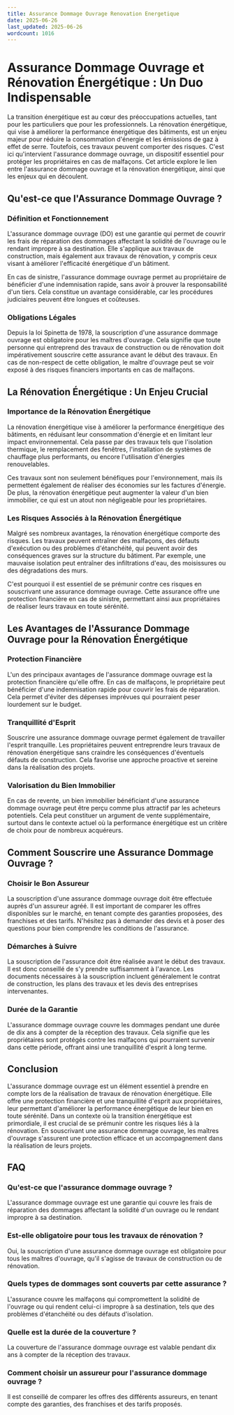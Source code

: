 ```yaml
---
title: Assurance Dommage Ouvrage Renovation Energetique
date: 2025-06-26
last_updated: 2025-06-26
wordcount: 1016
---
```


# Assurance Dommage Ouvrage et Rénovation Énergétique : Un Duo Indispensable

La transition énergétique est au cœur des préoccupations actuelles, tant pour les particuliers que pour les professionnels. La rénovation énergétique, qui vise à améliorer la performance énergétique des bâtiments, est un enjeu majeur pour réduire la consommation d'énergie et les émissions de gaz à effet de serre. Toutefois, ces travaux peuvent comporter des risques. C'est ici qu'intervient l'assurance dommage ouvrage, un dispositif essentiel pour protéger les propriétaires en cas de malfaçons. Cet article explore le lien entre l'assurance dommage ouvrage et la rénovation énergétique, ainsi que les enjeux qui en découlent.

## Qu'est-ce que l'Assurance Dommage Ouvrage ?

### Définition et Fonctionnement

L'assurance dommage ouvrage (DO) est une garantie qui permet de couvrir les frais de réparation des dommages affectant la solidité de l'ouvrage ou le rendant impropre à sa destination. Elle s'applique aux travaux de construction, mais également aux travaux de rénovation, y compris ceux visant à améliorer l'efficacité énergétique d'un bâtiment.

En cas de sinistre, l'assurance dommage ouvrage permet au propriétaire de bénéficier d'une indemnisation rapide, sans avoir à prouver la responsabilité d'un tiers. Cela constitue un avantage considérable, car les procédures judiciaires peuvent être longues et coûteuses.

### Obligations Légales

Depuis la loi Spinetta de 1978, la souscription d'une assurance dommage ouvrage est obligatoire pour les maîtres d'ouvrage. Cela signifie que toute personne qui entreprend des travaux de construction ou de rénovation doit impérativement souscrire cette assurance avant le début des travaux. En cas de non-respect de cette obligation, le maître d'ouvrage peut se voir exposé à des risques financiers importants en cas de malfaçons.

## La Rénovation Énergétique : Un Enjeu Crucial

### Importance de la Rénovation Énergétique

La rénovation énergétique vise à améliorer la performance énergétique des bâtiments, en réduisant leur consommation d'énergie et en limitant leur impact environnemental. Cela passe par des travaux tels que l'isolation thermique, le remplacement des fenêtres, l'installation de systèmes de chauffage plus performants, ou encore l'utilisation d'énergies renouvelables.

Ces travaux sont non seulement bénéfiques pour l'environnement, mais ils permettent également de réaliser des économies sur les factures d'énergie. De plus, la rénovation énergétique peut augmenter la valeur d'un bien immobilier, ce qui est un atout non négligeable pour les propriétaires.

### Les Risques Associés à la Rénovation Énergétique

Malgré ses nombreux avantages, la rénovation énergétique comporte des risques. Les travaux peuvent entraîner des malfaçons, des défauts d'exécution ou des problèmes d'étanchéité, qui peuvent avoir des conséquences graves sur la structure du bâtiment. Par exemple, une mauvaise isolation peut entraîner des infiltrations d'eau, des moisissures ou des dégradations des murs.

C'est pourquoi il est essentiel de se prémunir contre ces risques en souscrivant une assurance dommage ouvrage. Cette assurance offre une protection financière en cas de sinistre, permettant ainsi aux propriétaires de réaliser leurs travaux en toute sérénité.

## Les Avantages de l'Assurance Dommage Ouvrage pour la Rénovation Énergétique

### Protection Financière

L'un des principaux avantages de l'assurance dommage ouvrage est la protection financière qu'elle offre. En cas de malfaçons, le propriétaire peut bénéficier d'une indemnisation rapide pour couvrir les frais de réparation. Cela permet d'éviter des dépenses imprévues qui pourraient peser lourdement sur le budget.

### Tranquillité d'Esprit

Souscrire une assurance dommage ouvrage permet également de travailler l'esprit tranquille. Les propriétaires peuvent entreprendre leurs travaux de rénovation énergétique sans craindre les conséquences d'éventuels défauts de construction. Cela favorise une approche proactive et sereine dans la réalisation des projets.

### Valorisation du Bien Immobilier

En cas de revente, un bien immobilier bénéficiant d'une assurance dommage ouvrage peut être perçu comme plus attractif par les acheteurs potentiels. Cela peut constituer un argument de vente supplémentaire, surtout dans le contexte actuel où la performance énergétique est un critère de choix pour de nombreux acquéreurs.

## Comment Souscrire une Assurance Dommage Ouvrage ?

### Choisir le Bon Assureur

La souscription d'une assurance dommage ouvrage doit être effectuée auprès d'un assureur agréé. Il est important de comparer les offres disponibles sur le marché, en tenant compte des garanties proposées, des franchises et des tarifs. N'hésitez pas à demander des devis et à poser des questions pour bien comprendre les conditions de l'assurance.

### Démarches à Suivre

La souscription de l'assurance doit être réalisée avant le début des travaux. Il est donc conseillé de s'y prendre suffisamment à l'avance. Les documents nécessaires à la souscription incluent généralement le contrat de construction, les plans des travaux et les devis des entreprises intervenantes.

### Durée de la Garantie

L'assurance dommage ouvrage couvre les dommages pendant une durée de dix ans à compter de la réception des travaux. Cela signifie que les propriétaires sont protégés contre les malfaçons qui pourraient survenir dans cette période, offrant ainsi une tranquillité d'esprit à long terme.

## Conclusion

L'assurance dommage ouvrage est un élément essentiel à prendre en compte lors de la réalisation de travaux de rénovation énergétique. Elle offre une protection financière et une tranquillité d'esprit aux propriétaires, leur permettant d'améliorer la performance énergétique de leur bien en toute sérénité. Dans un contexte où la transition énergétique est primordiale, il est crucial de se prémunir contre les risques liés à la rénovation. En souscrivant une assurance dommage ouvrage, les maîtres d'ouvrage s'assurent une protection efficace et un accompagnement dans la réalisation de leurs projets.

## FAQ

### Qu'est-ce que l'assurance dommage ouvrage ?

L'assurance dommage ouvrage est une garantie qui couvre les frais de réparation des dommages affectant la solidité d'un ouvrage ou le rendant impropre à sa destination.

### Est-elle obligatoire pour tous les travaux de rénovation ?

Oui, la souscription d'une assurance dommage ouvrage est obligatoire pour tous les maîtres d'ouvrage, qu'il s'agisse de travaux de construction ou de rénovation.

### Quels types de dommages sont couverts par cette assurance ?

L'assurance couvre les malfaçons qui compromettent la solidité de l'ouvrage ou qui rendent celui-ci impropre à sa destination, tels que des problèmes d'étanchéité ou des défauts d'isolation.

### Quelle est la durée de la couverture ?

La couverture de l'assurance dommage ouvrage est valable pendant dix ans à compter de la réception des travaux.

### Comment choisir un assureur pour l'assurance dommage ouvrage ?

Il est conseillé de comparer les offres des différents assureurs, en tenant compte des garanties, des franchises et des tarifs proposés.